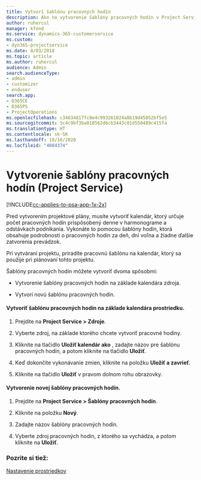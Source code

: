 ```yaml
---
title: Vytvorí šablónu pracovných hodín
description: Ako na vytvorenie šablóny pracovných hodín v Project Service
author: ruhercul
manager: kfend
ms.service: dynamics-365-customerservice
ms.custom:
- dyn365-projectservice
ms.date: 8/03/2018
ms.topic: article
ms.author: ruhercul
audience: Admin
search.audienceType:
- admin
- customizer
- enduser
search.app:
- D365CE
- D365PS
- ProjectOperations
ms.openlocfilehash: c34634817fc8e4c993261024a8b19d45052bf5e5
ms.sourcegitcommit: 5c4c9bf3ba018562d6cb3443c01d550489c415fa
ms.translationtype: HT
ms.contentlocale: sk-SK
ms.lasthandoff: 10/16/2020
ms.locfileid: "4084374"
---
```

# <a name="create-a-work-hours-template-project-service"></a>Vytvorenie šablóny pracovných hodín (Project Service)

[!INCLUDE[cc-applies-to-psa-app-1x-2x](../includes/cc-applies-to-psa-app-1x-2x.md)]

Pred vytvorením projektové plány, musíte vytvoriť kalendár, ktorý určuje počet pracovných hodín prispôsobený denne v harmonograme a odstávkach podnikania. Vykonáte to pomocou šablóny hodín, ktorá obsahuje podrobnosti o pracovných hodín za deň, dni voľna a žiadne ďalšie zatvorenia prevádzok.  
  
 Pri vytváraní projektu, priradíte pracovnú šablónu na kalendár, ktorý sa použije pri plánovaní tohto projektu.  
  
 Šablóny pracovných hodín môžete vytvoriť dvoma spôsobmi:  
  
-   Vytvorenie šablóny pracovných hodín na základe kalendára zdroja.  
  
-   Vytvorí novú šablónu pracovných hodín.  
  
#### <a name="to-create-a-work-hours-template-based-on-a-resources-calendar"></a>Vytvoriť šablónu pracovných hodín na základe kalendára prostriedku.  
  
1.  Prejdite na **Project Service > Zdroje**.  
  
2.  Vyberte zdroj, na základe ktorého chcete vytvoriť pracovné hodiny.  
  
3.  Kliknite na tlačidlo **Uložiť kalendár ako** , zadajte názov pre šablónu pracovných hodín, a potom kliknite na tlačidlo **Uložiť**.  
  
4.  Keď dokončíte vykonávanie zmien, kliknite na položku **Uložiť a zavrieť**.  
  
5.  Kliknite na tlačidlo **Uložiť** v pravom dolnom rohu obrazovky.  
  
#### <a name="to-create-a-new-work-hours-template"></a>Vytvorenie novej šablóny pracovných hodín.  
  
1.  Prejdite na **Project Service > Šablóny pracovných hodín**.  
  
2.  Kliknite na položku **Nový**.  
  
3.  Zadajte názov šablóny pracovných hodín.  
  
4.  Vyberte zdroj pracovných hodín, z ktorého sa vychádza, a potom kliknite na **Uložiť**.  
  
### <a name="see-also"></a>Pozrite si tiež:  
 [Nastavenie prostriedkov](../psa/set-up-resources.md)
